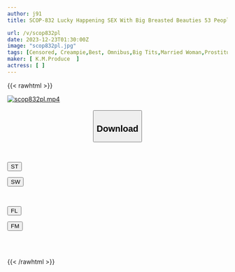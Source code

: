 ```yaml
---
author: j91
title: SCOP-832 Lucky Happening SEX With Big Breasted Beauties 53 People 4 Hours

url: /v/scop832pl
date: 2023-12-23T01:30:00Z
image: "scop832pl.jpg"
tags: [Censored, Creampie,Best, Omnibus,Big Tits,Married Woman,Prostitutes,4HR+	]
maker: [ K.M.Produce  ]
actress: [ ]
---
```



{{< rawhtml >}}

<div class="video" data-videoid="yxr007GVJYt1Xzk">
    <a href="javascript:;">
        <img src="/v/scop832pl/scop832pl.jpg" width="WIDTH" height="HEIGHT" alt="scop832pl.mp4" loading="lazy">
    </a>
</div>

<script type="text/javascript" src="https://j91.asia/asset/on-demand-st.js"></script>

<br>
  <link rel="stylesheet" href="https://j91.asia/asset/bs5.css">
  
  <center>
  <button class="btn btn-primary" type="button" data-bs-toggle="collapse" data-bs-target=".multi-collapse" aria-expanded="false" aria-controls="multiCollapseExample1 multiCollapseExample2"><h2>Download</h2></button></center>
</p>
<div class="row">
  <div class="col">
    <div class="collapse multi-collapse" id="multiCollapseExample1">
      <div class="card card-body">
	      	      <br>
<div class="buttons">  
<p><a href="https://streamtape.to/v/yxr007GVJYt1Xzk" target="_blank"><button class="btn-hover color-3"><i class="fa fa-download"></i> ST</button></a></p>
<p><a href="https://flaswish.com/3fme3ez8jbo9" target="_blank"><button class="btn-hover color-2"><i class="fa fa-download"></i> SW</button></a></p></div>
    </div>
  </div>
</div>
  <div class="col">
    <div class="collapse multi-collapse" id="multiCollapseExample2">
      <div class="card card-body">
	      <br>
<div class="buttons">
<p><a href="https://filelions.site/f/roqqqmitj828" target="_blank"><button class="btn-hover color-9"><i class="fa fa-download"></i> FL</button></a></p>
<p><a href="https://filemoon.sx/d/ewysdygeurl7" target="_blank"><button class="btn-hover color-8"><i class="fa fa-download"></i> FM</button></a></p></div>
<br><br>
      </div>
    </div>
  </div>
</div>

{{< /rawhtml >}}